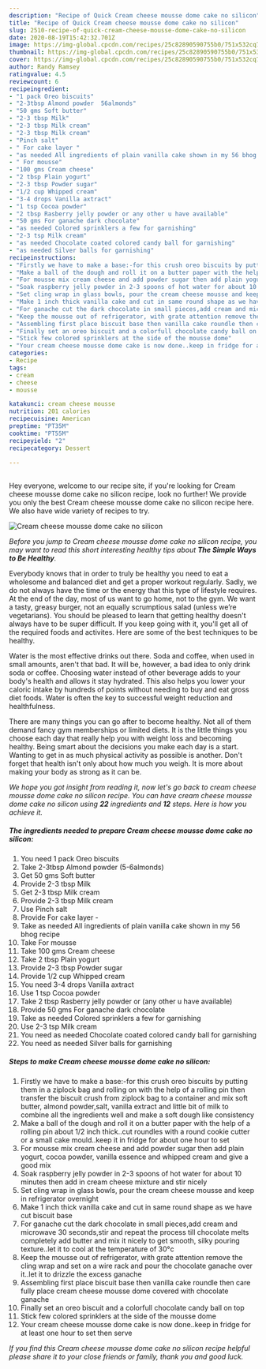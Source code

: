 ```yaml
---
description: "Recipe of Quick Cream cheese mousse dome cake no silicon"
title: "Recipe of Quick Cream cheese mousse dome cake no silicon"
slug: 2510-recipe-of-quick-cream-cheese-mousse-dome-cake-no-silicon
date: 2020-08-19T15:42:32.701Z
image: https://img-global.cpcdn.com/recipes/25c82890590755b0/751x532cq70/cream-cheese-mousse-dome-cake-no-silicon-recipe-main-photo.jpg
thumbnail: https://img-global.cpcdn.com/recipes/25c82890590755b0/751x532cq70/cream-cheese-mousse-dome-cake-no-silicon-recipe-main-photo.jpg
cover: https://img-global.cpcdn.com/recipes/25c82890590755b0/751x532cq70/cream-cheese-mousse-dome-cake-no-silicon-recipe-main-photo.jpg
author: Randy Ramsey
ratingvalue: 4.5
reviewcount: 6
recipeingredient:
- "1 pack Oreo biscuits"
- "2-3tbsp Almond powder  56almonds"
- "50 gms Soft butter"
- "2-3 tbsp Milk"
- "2-3 tbsp Milk cream"
- "2-3 tbsp Milk cream"
- "Pinch salt"
- " For cake layer "
- "as needed All ingredients of plain vanilla cake shown in my 56 bhog recipe"
- " For mousse"
- "100 gms Cream cheese"
- "2 tbsp Plain yogurt"
- "2-3 tbsp Powder sugar"
- "1/2 cup Whipped cream"
- "3-4 drops Vanilla axtract"
- "1 tsp Cocoa powder"
- "2 tbsp Rasberry jelly powder or any other u have available"
- "50 gms For ganache dark chocolate"
- "as needed Colored sprinklers a few for garnishing"
- "2-3 tsp Milk cream"
- "as needed Chocolate coated colored candy ball for garnishing"
- "as needed Silver balls for garnishing"
recipeinstructions:
- "Firstly we have to make a base:-for this crush oreo biscuits by putting them in a ziplock bag and rolling on with the help of a rolling pin then transfer the biscuit crush from ziplock bag to a container and mix soft butter, almond powder,salt, vanilla extract and little bit of milk to combine all the ingredients well and make a soft dough like consistency"
- "Make a ball of the dough and roll it on a butter paper with the help of a rolling pin about 1/2 inch thick..cut roundles with a round cookie cutter or a small cake mould..keep it in fridge for about one hour to set"
- "For mousse mix cream cheese and add powder sugar then add plain yogurt, cocoa powder, vanilla essence and whipped cream and give a good mix"
- "Soak raspberry jelly powder in 2-3 spoons of hot water for about 10 minutes then add in cream cheese mixture and stir nicely"
- "Set cling wrap in glass bowls, pour the cream cheese mousse and keep in refrigerator overnight"
- "Make 1 inch thick vanilla cake and cut in same round shape as we have cut biscuit base"
- "For ganache cut the dark chocolate in small pieces,add cream and microwave 30 seconds,stir and repeat the process till chocolate melts completely add butter and mix it nicely to get smooth, silky pouring texture..let it to cool at the temperature of 30°c"
- "Keep the mousse out of refrigerator, with grate attention remove the cling wrap and set on a wire rack and pour the chocolate ganache over it..let it to drizzle the excess ganache"
- "Assembling first place biscuit base then vanilla cake roundle then care fully place cream cheese mousse dome covered with chocolate ganache"
- "Finally set an oreo biscuit and a colorfull chocolate candy ball on top"
- "Stick few colored sprinklers at the side of the mousse dome"
- "Your cream cheese mousse dome cake is now done..keep in fridge for at least one hour to set then serve"
categories:
- Recipe
tags:
- cream
- cheese
- mousse

katakunci: cream cheese mousse 
nutrition: 201 calories
recipecuisine: American
preptime: "PT35M"
cooktime: "PT55M"
recipeyield: "2"
recipecategory: Dessert

---
```

<br>
Hey everyone, welcome to our recipe site, if you're looking for Cream cheese mousse dome cake no silicon recipe, look no further! We provide you only the best Cream cheese mousse dome cake no silicon recipe here. We also have wide variety of recipes to try.
<br>


![Cream cheese mousse dome cake no silicon](https://img-global.cpcdn.com/recipes/25c82890590755b0/751x532cq70/cream-cheese-mousse-dome-cake-no-silicon-recipe-main-photo.jpg)

<i>Before you jump to Cream cheese mousse dome cake no silicon recipe, you may want to read this short interesting healthy tips about <strong>The Simple Ways to Be Healthy</strong>.</i>

Everybody knows that in order to truly be healthy you need to eat a wholesome and balanced diet and get a proper workout regularly. Sadly, we do not always have the time or the energy that this type of lifestyle requires. At the end of the day, most of us want to go home, not to the gym. We want a tasty, greasy burger, not an equally scrumptious salad (unless we’re vegetarians). You should be pleased to learn that getting healthy doesn't always have to be super difficult. If you keep going with it, you'll get all of the required foods and activites. Here are some of the best techniques to be healthy.

Water is the most effective drinks out there. Soda and coffee, when used in small amounts, aren't that bad. It will be, however, a bad idea to only drink soda or coffee. Choosing water instead of other beverage adds to your body's health and allows it stay hydrated. This also helps you lower your caloric intake by hundreds of points without needing to buy and eat gross diet foods. Water is often the key to successful weight reduction and healthfulness.

There are many things you can go after to become healthy. Not all of them demand fancy gym memberships or limited diets. It is the little things you choose each day that really help you with weight loss and becoming healthy. Being smart about the decisions you make each day is a start. Wanting to get in as much physical activity as possible is another. Don't forget that health isn't only about how much you weigh. It is more about making your body as strong as it can be. 


<i>We hope you got insight from reading it, now let's go back to cream cheese mousse dome cake no silicon recipe. You can have cream cheese mousse dome cake no silicon using <strong>22</strong> ingredients and <strong>12</strong> steps. Here is how you achieve it.
</i>

##### The ingredients needed to prepare Cream cheese mousse dome cake no silicon:

1. You need 1 pack Oreo biscuits
1. Take 2-3tbsp Almond powder  (5-6almonds)
1. Get 50 gms Soft butter
1. Provide 2-3 tbsp Milk
1. Get 2-3 tbsp Milk cream
1. Provide 2-3 tbsp Milk cream
1. Use Pinch salt
1. Provide  For cake layer -
1. Take as needed All ingredients of plain vanilla cake shown in my 56 bhog recipe
1. Take  For mousse
1. Take 100 gms Cream cheese
1. Take 2 tbsp Plain yogurt
1. Provide 2-3 tbsp Powder sugar
1. Provide 1/2 cup Whipped cream
1. You need 3-4 drops Vanilla axtract
1. Use 1 tsp Cocoa powder
1. Take 2 tbsp Rasberry jelly powder or (any other u have available)
1. Provide 50 gms For ganache dark chocolate
1. Take as needed Colored sprinklers a few for garnishing
1. Use 2-3 tsp Milk cream
1. You need as needed Chocolate coated colored candy ball for garnishing
1. You need as needed Silver balls for garnishing


##### Steps to make Cream cheese mousse dome cake no silicon:

1. Firstly we have to make a base:-for this crush oreo biscuits by putting them in a ziplock bag and rolling on with the help of a rolling pin then transfer the biscuit crush from ziplock bag to a container and mix soft butter, almond powder,salt, vanilla extract and little bit of milk to combine all the ingredients well and make a soft dough like consistency
1. Make a ball of the dough and roll it on a butter paper with the help of a rolling pin about 1/2 inch thick..cut roundles with a round cookie cutter or a small cake mould..keep it in fridge for about one hour to set
1. For mousse mix cream cheese and add powder sugar then add plain yogurt, cocoa powder, vanilla essence and whipped cream and give a good mix
1. Soak raspberry jelly powder in 2-3 spoons of hot water for about 10 minutes then add in cream cheese mixture and stir nicely
1. Set cling wrap in glass bowls, pour the cream cheese mousse and keep in refrigerator overnight
1. Make 1 inch thick vanilla cake and cut in same round shape as we have cut biscuit base
1. For ganache cut the dark chocolate in small pieces,add cream and microwave 30 seconds,stir and repeat the process till chocolate melts completely add butter and mix it nicely to get smooth, silky pouring texture..let it to cool at the temperature of 30°c
1. Keep the mousse out of refrigerator, with grate attention remove the cling wrap and set on a wire rack and pour the chocolate ganache over it..let it to drizzle the excess ganache
1. Assembling first place biscuit base then vanilla cake roundle then care fully place cream cheese mousse dome covered with chocolate ganache
1. Finally set an oreo biscuit and a colorfull chocolate candy ball on top
1. Stick few colored sprinklers at the side of the mousse dome
1. Your cream cheese mousse dome cake is now done..keep in fridge for at least one hour to set then serve


<i>If you find this Cream cheese mousse dome cake no silicon recipe helpful please share it to your close friends or family, thank you and good luck.</i>
